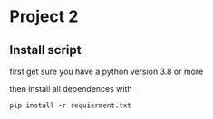 # Project 2
## Install script

first get sure you have a python version 3.8 or more

then install all dependences with

    pip install -r requierment.txt